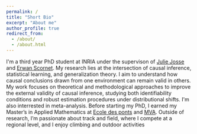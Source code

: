 ```yaml
---
permalink: /
title: "Short Bio"
excerpt: "About me"
author_profile: true
redirect_from: 
  - /about/
  - /about.html
---
```

I'm a third year PhD student at INRIA under the supervison of [Julie Josse](http://juliejosse.com) and [Erwan Scornet](https://erwanscornet.github.io). My research lies at the intersection of causal inference, statistical learning, and generalization theory. I aim to understand how causal conclusions drawn from one environment can remain valid in others. My work focuses on theoretical and methodological approaches to improve the external validity of causal inference, studying both identifiability conditions and robust estimation procedures under distributional shifts. I'm also interrested in meta-analysis. Before starting my PhD, I earned my Master’s in Applied Mathematics at [Ecole des ponts](https://en.wikipedia.org/wiki/École_nationale_des_ponts_et_chaussées) and [MVA](https://www.master-mva.com). Outside of research, I’m passionate about track and field, where I compete at a regional level, and I enjoy climbing and outdoor activities
